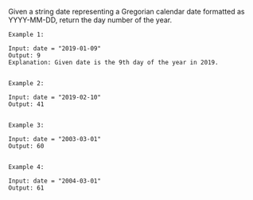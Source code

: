 Given a string date representing a Gregorian calendar date formatted as YYYY-MM-DD, return the day number of the year.

```
Example 1:

Input: date = "2019-01-09"
Output: 9
Explanation: Given date is the 9th day of the year in 2019.


Example 2:

Input: date = "2019-02-10"
Output: 41


Example 3:

Input: date = "2003-03-01"
Output: 60


Example 4:

Input: date = "2004-03-01"
Output: 61
```
